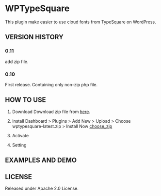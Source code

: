 WPTypeSquare
============
This plugin make easier to use cloud fonts from TypeSquare on WordPress.

VERSION HISTORY
----------------
### 0.11
add zip file.

### 0.10
First release.
Containing only non-zip php file.

HOW TO USE
----------------
1. Download
Download zip file from [here](wptypesquare-latest.zip).

2. Install
Dashboard > Plugins > Add New > Upload > Choose wptypesquare-latest.zip > Install Now
[choose_zip](img/choose_zip.png)

3. Activate
4. Setting


EXAMPLES AND DEMO
----------------


LICENSE
----------------
Released under Apache 2.0 License.